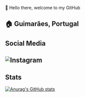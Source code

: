 👋 Hello there, welcome to my GitHub

🏠 Guimarães, Portugal
---
## Social Media
![Instagram](https://img.shields.io/badge/danielfaria1712-%23E4405F.svg?style=for-the-badge&logo=Instagram&logoColor=white)
---
## Stats
[![Anurag's GitHub stats](https://github-readme-stats.vercel.app/api?username=danielfaria89)](https://github.com/danielfaria89)
<!--
**danielfaria89/danielfaria89** is a ✨ _special_ ✨ repository because its `README.md` (this file) appears on your GitHub profile.

Here are some ideas to get you started:

- 🔭 I’m currently working on ...
- 🌱 I’m currently learning ...
- 👯 I’m looking to collaborate on ...
- 🤔 I’m looking for help with ...
- 💬 Ask me about ...
- 📫 How to reach me: ...
- 😄 Pronouns: ...
- ⚡ Fun fact: ...
-->

